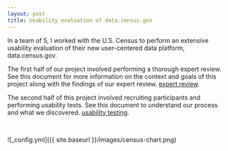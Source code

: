 ```yaml
---
layout: post
title: Usability evaluation of data.census.gov
---
```


In a team of 5, I worked with the U.S. Census to perform an extensive usability evaluation of their new user-centered data platform, data.census.gov.

The first half of our project involved performing a thorough expert review. See this document for more information on the context and goals of this project along with the findings of our expert review. [expert review](https://harishtella.github.io/documents/750-expert-review.pdf). 

The second half of this project involved recruiting participants and
performing usability tests. See this document to understand our process
and what we discovered. [usability testing](https://harishtella.github.io/documents/750-usability-test.pdf).

<br/>

![_config.yml]({{ site.baseurl }}/images/census-chart.png)

